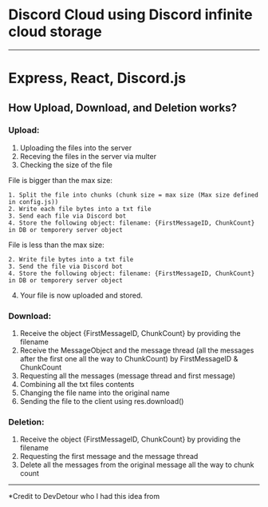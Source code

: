 # Discord Cloud using Discord infinite cloud storage
-------------------------------------------------------------------------------
# Express, React, Discord.js
## How Upload, Download, and Deletion works?

### Upload:
1. Uploading the files into the server
2. Receving the files in the server via multer
3. Checking the size of the file

  File is bigger than the max size:

    1. Split the file into chunks (chunk size = max size (Max size defined in config.js))
    2. Write each file bytes into a txt file
    3. Send each file via Discord bot
    4. Store the following object: filename: {FirstMessageID, ChunkCount} in DB or temporery server object

  File is less than the max size:

    2. Write file bytes into a txt file
    3. Send the file via Discord bot
    4. Store the following object: filename: {FirstMessageID, ChunkCount} in DB or temporery server object

4. Your file is now uploaded and stored.

### Download:
1. Receive the object {FirstMessageID, ChunkCount} by providing the filename
2. Receive the MessageObject and the message thread (all the messages after the first one all the way to ChunkCount) by FirstMessageID & ChunkCount
3. Requesting all the messages (message thread and first message)
4. Combining all the txt files contents
5. Changing the file name into the original name
6. Sending the file to the client using res.download()

### Deletion:
1. Receive the object {FirstMessageID, ChunkCount} by providing the filename
2. Requesting the first message and the message thread
3. Delete all the messages from the original message all the way to chunk count

-------------------------------------------------------------------------------
*Credit to DevDetour who I had this idea from
